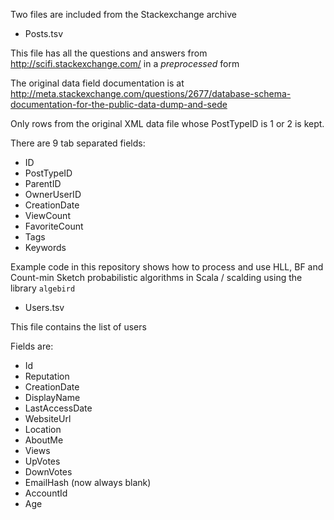 Two files are included from the Stackexchange archive

- Posts.tsv

This file has all the questions and answers from http://scifi.stackexchange.com/ in a *preprocessed* form

The original data field documentation is at http://meta.stackexchange.com/questions/2677/database-schema-documentation-for-the-public-data-dump-and-sede

Only rows from the original XML data file whose PostTypeID is 1 or 2 is kept.

There are 9 tab separated fields:

* ID
* PostTypeID
* ParentID
* OwnerUserID
* CreationDate
* ViewCount
* FavoriteCount
* Tags
* Keywords

Example code in this repository shows how to process and use HLL, BF and Count-min Sketch probabilistic algorithms in Scala / scalding using the library `algebird`


- Users.tsv

This file contains the list of users

 Fields are:

* Id
* Reputation
* CreationDate
* DisplayName
* LastAccessDate
* WebsiteUrl
* Location
* AboutMe
* Views
* UpVotes
* DownVotes
* EmailHash (now always blank)
* AccountId
* Age
